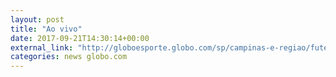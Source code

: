 ```yaml
---
layout: post
title: "Ao vivo"
date: 2017-09-21T14:30:14+00:00
external_link: "http://globoesporte.globo.com/sp/campinas-e-regiao/futebol/times/ponte-preta/cobertura.html"
categories: news globo.com
---
```

